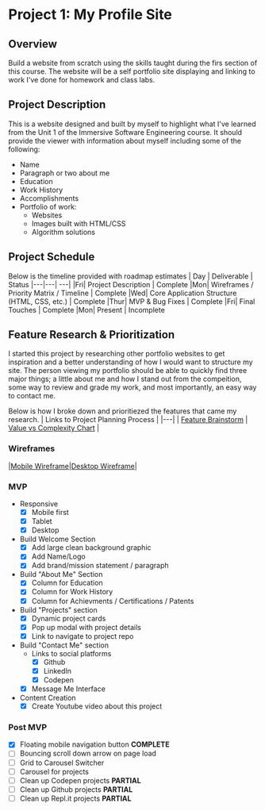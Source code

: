 # Project 1: My Profile Site

## Overview
Build a website from scratch using the skills taught during the firs section of this course. The website will be a self portfolio site displaying and linking to work I've done for homework and class labs. 

## Project Description
This is a website designed and built by myself to highlight what I've learned from the Unit 1 of the Immersive Software Engineering course. It should provide the viewer with information about myself including some of the following: 
* Name
* Paragraph or two about me
* Education
* Work History
* Accomplishments
* Portfolio of work:
	* Websites
	* Images built with HTML/CSS
	* Algorithm solutions
  
## Project Schedule
Below is the timeline provided with roadmap estimates
|  Day | Deliverable | Status
|---|---| ---|
|Fri| Project Description | Complete
|Mon| Wireframes / Priority Matrix / Timeline | Complete
|Wed| Core Application Structure (HTML, CSS, etc.) | Complete
|Thur| MVP & Bug Fixes | Complete
|Fri| Final Touches | Complete
|Mon| Present | Incomplete

## Feature Research & Prioritization 

I started this project by researching other portfolio websites to get inspiration and a better understanding of how I would want to structure my site. The person viewing my portfolio should be able to quickly find three major things; a little about me and how I stand out from the compeition, some way to review and grade my work, and most importantly, an easy way to contact me. 

Below is how I broke down and prioritiezed the features that came my research. 
| Links to Project Planning Process |
|---|
| [Feature Brainstorm](https://res.cloudinary.com/doaftkgbv/image/upload/v1583773100/FeatureBrainstorming_hssb1g.png) | [Value vs Complexity Chart](https://res.cloudinary.com/doaftkgbv/image/upload/v1583773146/ValueVSComplexity_u2inhx.png) |

### Wireframes
|[Mobile Wireframe](https://res.cloudinary.com/doaftkgbv/image/upload/v1583771400/Mobile-Wireframe_jm9zpg.png)|[Desktop Wireframe](https://res.cloudinary.com/doaftkgbv/image/upload/v1583771399/Desktop-wireframe_lwi0vk.png)|

### MVP
- Responsive
  - [x] Mobile first
  - [x] Tablet
  - [x] Desktop
  
- Build Welcome Section
	- [x] Add large clean background graphic
	- [x] Add Name/Logo
	- [x] Add brand/mission statement / paragraph
	
- Build "About Me" Section
	- [x] Column for Education
	- [x] Column for Work History
	- [x] Column for Achievments / Certifications / Patents

- Build "Projects" section
	- [x] Dynamic project cards 
	- [x] Pop up modal with project details
  	- [x] Link to navigate to project repo

- Build "Contact Me" section
	- Links to social platforms
		- [x] Github
		- [x] LinkedIn
		- [x] Codepen
	- [x] Message Me Interface
	
- Content Creation
	- [x] Create Youtube video about this project
  
### Post MVP
- [x] Floating mobile navigation button **COMPLETE**
- [ ] Bouncing scroll down arrow on page load
- [ ] Grid to Carousel Switcher
- [ ] Carousel for projects
- [ ] Clean up Codepen projects **PARTIAL** 
- [ ] Clean up Github projects **PARTIAL**
- [ ] Clean up Repl.it projects **PARTIAL**
